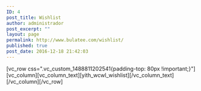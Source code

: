 ```yaml
---
ID: 4
post_title: Wishlist
author: administrador
post_excerpt: ""
layout: page
permalink: http://www.bulatee.com/wishlist/
published: true
post_date: 2016-12-18 21:42:03
---
```

[vc_row css=".vc_custom_1488811202541{padding-top: 80px !important;}"][vc_column][vc_column_text][yith_wcwl_wishlist][/vc_column_text][/vc_column][/vc_row]